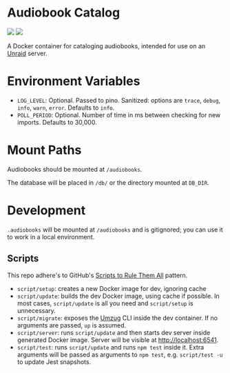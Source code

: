 # Audiobook Catalog

<a href="https://codeclimate.com/github/bensaufley/audiobook-catalog/maintainability"><img src="https://api.codeclimate.com/v1/badges/7d1a08f5078be7a031de/maintainability" /></a>
<a href="https://codeclimate.com/github/bensaufley/audiobook-catalog/test_coverage"><img src="https://api.codeclimate.com/v1/badges/7d1a08f5078be7a031de/test_coverage" /></a>

A Docker container for cataloging audiobooks, intended for use on an [Unraid] server.

# Environment Variables

- `LOG_LEVEL`: Optional. Passed to pino. Sanitized: options are `trace`, `debug`, `info`, `warn`, `error`. Defaults to `info`.
- `POLL_PERIOD`: Optional. Number of time in ms between checking for new imports. Defaults to 30,000.

# Mount Paths

Audiobooks should be mounted at `/audiobooks`.

The database will be placed in `/db/` or the directory mounted at `DB_DIR`.

# Development

`.audiobooks` will be mounted at `/audiobooks` and is gitignored; you can use it to work in a local environment.

## Scripts

This repo adhere's to GitHub's [Scripts to Rule Them All] pattern.

- `script/setup`: creates a new Docker image for dev, ignoring cache
- `script/update`: builds the dev Docker image, using cache if possible. In most cases, `script/update` is all you need and `script/setup` is unnecessary.
- `script/migrate`: exposes the [Umzug] CLI inside the dev container. If no arguments are passed, `up` is assumed.
- `script/server`: runs `script/update` and then starts dev server inside generated Docker image. Server will be visible at <http://localhost:6541>.
- `script/test`: runs `script/update` and runs `npm test` inside it. Extra arguments will be passed as arguments to `npm test`, e.g. `script/test -u` to update Jest snapshots.

[unraid]: https://unraid.net
[scripts to rule them all]: https://github.com/github/scripts-to-rule-them-all
[umzug]: https://github.com/sequelize/umzug
